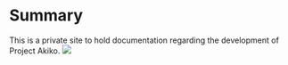 # Summary

This is a private site to hold documentation regarding the development of Project Akiko.
![](https://user-images.githubusercontent.com/26259870/229362238-beb65e82-ffb3-4756-8e36-7d66c1d39c86.png)